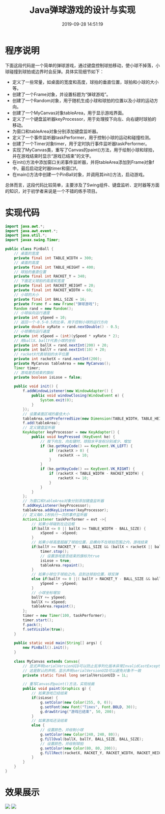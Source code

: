 ﻿---
title: Java弹球游戏的设计与实现
date: 2019-09-28 14:51:19
summary: 本文分享基于Java-Swing开发的弹球游戏的设计与实现。
tags:
- Java
categories:
- 开发技术
---

# 程序说明

下面这段代码是一个简单的弹球游戏，通过键盘控制球拍移动，使小球不掉落，小球碰撞到球拍或边界时会反弹。具体实现细节如下：
- 定义了一些常量，如桌面的宽度和高度，球拍的垂直位置，球拍和小球的大小等。
- 创建了一个Frame对象，并设置标题为“弹球游戏”。
- 创建了一个Random对象，用于随机生成小球和球拍的位置以及小球的运动方向。
- 创建了一个MyCanvas对象tableArea，用于显示游戏界面。
- 定义了一个键盘监听器keyProcessor，用于处理按下向左、向右键时球拍的移动。
- 为窗口和tableArea对象分别添加键盘监听器。
- 定义了一个事件监听器taskPerformer，用于控制小球的运动和碰撞检测。
- 创建了一个Timer对象timer，用于定时执行事件监听器taskPerformer。
- 实现了MyCanvas类，重写了Canvas的paint()方法，用于绘制小球和球拍，并在游戏结束时显示“游戏已结束”的文字。
- 在init()方法中添加窗口关闭事件监听器，并将tableArea添加到Frame对象f中，最后启动定时器timer和窗口f。
- 在main()方法中创建一个PinBall对象，并调用其init()方法，启动游戏。

总体而言，这段代码比较简单，主要涉及了Swing组件、键盘监听、定时器等方面的知识，对于初学者来说是一个不错的练手项目。

# 实现代码

```java
import java.awt.*;
import java.awt.event.*;
import java.util.*;
import javax.swing.Timer;

public class PinBall {
    // 桌面的宽度
    private final int TABLE_WIDTH = 300;
    // 桌面的高度
    private final int TABLE_HEIGHT = 400;
    // 球拍的垂直位置
    private final int RACKET_Y = 340;
    // 下面定义球拍的高度和宽度
    private final int RACKET_HEIGHT = 20;
    private final int RACKET_WIDTH = 60;
    // 小球的大小
    private final int BALL_SIZE = 16;
    private Frame f = new Frame("弹球游戏");
    Random rand = new Random();
    // 小球纵向运行速度
    private int ySpeed = 10;
    // 返回一个-0.5~0.5的比率，用于控制小球的运行方向
    private double xyRate = rand.nextDouble() - 0.5;
    // 小球横向运行速度
    private int xSpeed = (int)(ySpeed * xyRate * 2);
    // 用ballX、ballY代表小球的坐标
    private int ballX = rand.nextInt(200) + 20;
    private int ballY = rand.nextInt(10) + 20;
    // racketX代表球拍的水平位置
    private int racketX = rand.nextInt(200);
    private MyCanvas tableArea = new MyCanvas();
    Timer timer;
    // 游戏是否结束的旗标
    private boolean isLose = false;
    
    public void init() {
        f.addWindowListener(new WindowAdapter() {
            public void windowClosing(WindowEvent e) {
                System.exit(0);
            }
        });
        // 设置桌面区域的最佳大小
        tableArea.setPreferredSize(new Dimension(TABLE_WIDTH, TABLE_HEIGHT));
        f.add(tableArea);
        // 定义键盘监听器
        KeyAdapter keyProcessor = new KeyAdapter() {
            public void keyPressed (KeyEvent ke) {
                // 按下向左、向右键时，球拍水平坐标分别减少、增加
                if (ke.getKeyCode() == KeyEvent.VK_LEFT) {
                    if (racketX > 0) {
                        racketX -= 10;
                    }
                }
                if (ke.getKeyCode() == KeyEvent.VK_RIGHT) {
                    if (racketX < TABLE_WIDTH - RACKET_WIDTH) {
                        racketX += 10;
                    }
                }
            }
        };
        // 为窗口和tableArea对象分别添加键盘监听器
        f.addKeyListener(keyProcessor);
        tableArea.addKeyListener(keyProcessor);
        // 定义每0.1秒执行一次的事件监听器
        ActionListener taskPerformer = evt ->{
            // 如果小球碰到左边边框
            if(ballX <= 0 || ballX >= TABLE_WIDTH - BALL_SIZE) {
                xSpeed = -xSpeed;
            }
            // 如果小球高度超越了球拍位置，且横向不在球拍范围之内，游戏结束
            if(ballY >= RACKET_Y - BALL_SIZE && (ballX < racketX || ballX > racketX + RACKET_WIDTH)) {
                timer.stop();
                // 设置游戏是否结束的旗标为true
                isLose = true;
                tableArea.repaint();
            }
            // 如果小球位于球拍之内，且到达球拍位置，球反弹
            else if(ballY <= 0 ||( ballY > RACKET_Y - BALL_SIZE && ballX > racketX && ballX <= racketX + RACKET_WIDTH) ){
                ySpeed = -ySpeed;
            }
            // 小球坐标增加
            ballY += ySpeed;
            ballX += xSpeed;
            tableArea.repaint();
        };
        timer = new Timer(100, taskPerformer);
        timer.start();
        f.pack();
        f.setVisible(true);
    }
    
    public static void main(String[] args) {
        new PinBall().init();
    }
    
    class MyCanvas extends Canvas{
        // 显式声明serialVersionUID可以防止反序列化版本异常InvalidCastException
        // 这是默认的声明，显示声明serialVersionUID可以避免对象不一致
        private static final long serialVersionUID = 1L;

        // 重写Canvas的paint()方法，实现绘画
        public void paint(Graphics g) {
            // 如果游戏已经结束
            if(isLose) {
                g.setColor(new Color(255, 0, 0));
                g.setFont(new Font("Times", Font.BOLD, 30));
                g.drawString("游戏已结束", 50, 200);
            }
            // 如果游戏还没结束
            else {
                // 设置颜色，并绘制小球
                g.setColor(new Color(240, 240, 80));
                g.fillOval(ballX, ballY, BALL_SIZE, BALL_SIZE);
                // 设置颜色，并绘制球拍
                g.setColor(new Color(80, 80, 200));
                g.fillRect(racketX, RACKET_Y, RACKET_WIDTH, RACKET_HEIGHT);
            }
        }
    }
}
```

# 效果展示

![](../../../images/软件开发/Java/Java扑克顺子判定的设计与实现/1.png) ![](../../../images/软件开发/Java/Java扑克顺子判定的设计与实现/2.png)
